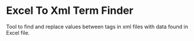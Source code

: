 # Excel To Xml Term Finder
Tool to find and replace values between tags in xml files with data found in Excel file.
